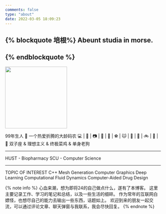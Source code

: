 ```yaml
---
comments: false
type: "about"
date: 2022-03-05 18:09:23
---
```



{% blockquote 培根%}
Abeunt studia in morse.
---
{% endblockquote %}
---

<img src="/images/about.jpeg" width="200" height="200"/>

99年生人 :boy:
一个热爱折腾的大龄码农
:computer: | :musical_note: | :camera: | :muscle: | :basketball: | :soccer: | :cat: | :dog: | :car: | :bike: | :cookie: | :icecream:
双子座 & 理想主义 & 终极菜鸡 & 单身老狗


***

HUST - Biopharmacy
SCU - Computer Science

***

TOPIC OF INTEREST
C++
Mesh Generation
Computer Graphics
Deep Learning
Computational Fluid Dynamics
Computer-Aided Drug Design

{% note info %}
心血来潮，想为即将24的自己做点什么，遂有了本博客。
这里主要记录工作、学习的笔记和总结，以及一些生活的细碎。
作为常年的互联网白嫖怪，也想尽自己的能力去输出一些东西，话题如上。
欢迎到来的朋友一起交流，可以通过评论文章、聊天弹窗与我联系，我会尽快回复。
{% endnote %}